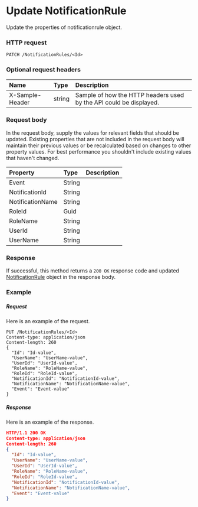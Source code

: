 # Update NotificationRule

Update the properties of notificationrule object.
### HTTP request
```http
PATCH /NotificationRules/<Id>
```
### Optional request headers
| Name       | Type | Description|
|:-----------|:------|:----------|
| X-Sample-Header  | string  | Sample of how the HTTP headers used by the API could be displayed.|

### Request body
In the request body, supply the values for relevant fields that should be updated. Existing properties that are not included in the request body will maintain their previous values or be recalculated based on changes to other property values. For best performance you shouldn't include existing values that haven't changed.

| Property	   | Type	|Description|
|:---------------|:--------|:----------|
|Event|String||
|NotificationId|String||
|NotificationName|String||
|RoleId|Guid||
|RoleName|String||
|UserId|String||
|UserName|String||

### Response
If successful, this method returns a `200 OK` response code and updated [NotificationRule](../resources/notificationrule.md) object in the response body.
### Example
##### Request
Here is an example of the request.
```http
PUT /NotificationRules/<Id>
Content-type: application/json
Content-length: 260
{
  "Id": "Id-value",
  "UserName": "UserName-value",
  "UserId": "UserId-value",
  "RoleName": "RoleName-value",
  "RoleId": "RoleId-value",
  "NotificationId": "NotificationId-value",
  "NotificationName": "NotificationName-value",
  "Event": "Event-value"
}
```
##### Response
Here is an example of the response.
```json
HTTP/1.1 200 OK
Content-type: application/json
Content-length: 260
{
  "Id": "Id-value",
  "UserName": "UserName-value",
  "UserId": "UserId-value",
  "RoleName": "RoleName-value",
  "RoleId": "RoleId-value",
  "NotificationId": "NotificationId-value",
  "NotificationName": "NotificationName-value",
  "Event": "Event-value"
}
```

<!-- uuid: e3479d9d-4906-4d24-9ec1-4386c57735d3\n2015-10-09 15:15:45 UTC -->
